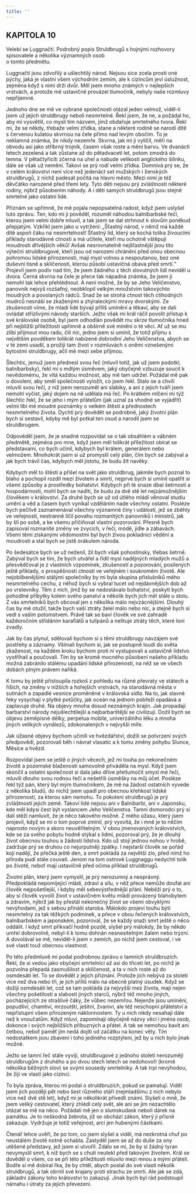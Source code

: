 ```yaml
---
title: ''
---
```


## KAPITOLA 10

Velebí se Luggnačtí. Podrobný popis Struldbrugů s hojnými rozhovory spisovatele a několika významných osob  
o tomto předmětu.

Luggnačtí jsou zdvořilý a ušlechtilý národ. Nejsou sice zcela prosti oné pýchy, jaká je vlastní všem východním zemím, ale k cizincům jeví úslužnost, zejména když s nimi drží dvůr. Měl jsem mnoho známých v nejlepších vrstvách, a protože mě ustavičně provázel tlumočník, nebyly naše rozmluvy nepříjemné.

Jednoho dne se mě ve vybrané společnosti otázal jeden velmož, viděl-li jsem už jejich struldbrugy neboli nesmrtelné. Řekl jsem, že ne, a požádal ho, aby mi vysvětlil, co myslí tím názvem, jímž obdařuje smrtelného tvora. Řekl mi, že se někdy, třebaže velmi zřídka, stane a některé rodině se narodí dítě s červenou kulatou skvrnou na čele přímo nad levým obočím. To je neklamná známka, že nikdy nezemře. Skvrna, jak mi ji vylíčil, měří na obvodu asi jako stříbrný trojník, časem však roste a mění barvu. Ve dvanácti letech zezelená a tak zůstane až do pětadvaceti let, potom zmodrá do temna. V pětačtyřicíti zčerná na uhel a nabude velikosti anglického šilinku, dále se však už nemění. Takoví se prý rodí velmi zřídka. Domnívá prý se, že v celém království není více než jedenáct set mužských i ženských struldbrugů, z nichž padesát počítá na hlavní město. Mezi nimi je též děvčátko narozené před třemi lety. Tyto děti nejsou prý zvláštností některé rodiny, nýbrž působením náhody. A i děti samých struldbrugů jsou stejně smrtelné jako ostatní lidé.

Přiznám se upřímně, že mě pojala nepopsatelná radost, když jsem uslyšel tuto zprávu. Ten, kdo mi ji pověděl, rozuměl náhodou balnibarbské řeči, kterou jsem velmi dobře mluvil, a tak jsem se dal strhnout k slovům poněkud přepjatým. Vzkřikl jsem jako u vytržení: „Šťastný národ, v němž má každé dítě aspoň čáku na nesmrtelnost! Šťastný lid, který se kochá tolika živoucími příklady starodávné ctnosti a má učitele, kteří mu ochotně vštěpují moudrosti dřívějších věků! Avšak nesrovnatelně nejšťastnější jsou tito výteční struldbrugové, kteří jsou od narození chráněni před onou obecnou pohromou lidské přirozenosti, mají mysl volnou a nespoutanou, bez oné duševní tísně a sklíčenosti, kterou působí ustavičná obava před smrtí.“ Projevil jsem podiv nad tím, že jsem žádného z těch slovutných lidí neviděl u dvora. Černá skvrna na čele je přece tak nápadná známka, že jsem ji nemohl tak lehce přehlédnout. A není možné, že by se Jeho Veličenstvo, panovník nejvýš rozšafný, neobklopil velkým množstvím takovýchto moudrých a povolaných rádců. Snad že se strohá ctnost těch ctihodných mudrců nesnáší se zkaženými a zhýraleckými mravy dvorskými. Ze zkušenosti víme, že mladí lidé bývají příliš umínění a těkaví, aby se dali ovládat střízlivými návody starších. Ježto však mi král ráčil povolit přístup k své královské osobě, byl jsem odhodlán povědět mu skrze tlumočníka hned při nejbližší příležitosti upřímně a obšírně své mínění o té věci. Ať už se mu zlíbí přijmout mou radu, čili nic, jedno jsem si umínil, že totiž přijmu s největším povděkem tolikrát nabízené dobrodiní Jeho Veličenstva, abych se v té zemi usadil, a prožiji tam život v rozmluvách s oněmi vznešenými bytostmi struldbrugy, ačli mě mezi sebe přijmou.

Šlechtic, jemuž jsem přednesl svou řeč (mluvil totiž, jak už jsem podotkl, balnibarbsky), řekl mi s mdlým úsměvem, jaký obyčejně vzbuzuje soucit k nevědomému, že vítá každou možnost, aby mě tam udržel. Požádal mě pak o dovolení, aby směl společnosti vyložit, co jsem řekl. Stalo se a chvíli mluvili svou řečí, z níž jsem nerozuměl ani slabiky, a ani z jejich tváří jsem nemohl vyčíst, jaký dojem na ně udělala má řeč. Po krátkém mlčení mi týž šlechtic řekl, že se jeho i mým přátelům (jak uznal za vhodné se vyjádřit) velmi líbí mé moudré poznámky o velkém štěstí a přednostech nesmrtelného života. Dychtí prý dovědět se podrobně, jaký životní plán bych si sestavil, kdyby mě byl potkal ten osud a narodil jsem se struldbrugem.

Odpověděl jsem, že je snadné rozpovídat se o tak obsáhlém a vábném předmětě, zejména pro mne, když jsem měl tolikrát příležitost obírat se představami, co bych učinil, kdybych byl králem, generálem nebo velmožem. Mnohokrát jsem si už promyslil celý plán, čím bych se zabýval a jak bych trávil čas, kdybych měl jistotu, že budu žít navěky.

Kdybych měl to štěstí a přišel na svět jako struldbrug, jakmile bych poznal to blaho a pochopil rozdíl mezi životem a smrtí, nejprve bych si umínil opatřit si všemi způsoby a prostředky bohatství. Kdybych při té snaze dbal šetrnosti a hospodárnosti, mohl bych se nadíti, že budu za dvě stě let nejzámožnějším člověkem v království. Za druhé bych se už od útlého mládí věnoval studiu umění a věd a časem bych vynikal vzděláním nade všechny ostatní. Posléze bych pečlivě zaznamenával všechny významné činy i události, jež se zběhly ve veřejnosti, nestranně líčil povahu rozmanitých panovníků i ministrů, jak by šli po sobě, a ke všemu přičiňoval vlastní pozorování. Přesně bych zapisoval rozmanité změny ve zvycích, v řeči, módě, jídle a zábavách. Všemi těmi získanými vědomostmi byl bych živou pokladnicí vědění a moudrosti a stal bych se jistě orákulem národa.

Po šedesátce bych se už neženil, žil bych však pohostinsky, třebas šetrně. Zabýval bych se tím, že bych utvářel a řídil mysl nadějných mladých mužů a přesvědčoval je z vlastních vzpomínek, zkušeností a pozorování, posílených ještě příklady, o prospěšnosti ctnosti ve veřejném i soukromém životě. Ale nejoblíbenějšími stálými společníky by mi byla skupina příslušníků mého nesmrtelného cechu, z něhož bych si vybral tucet od nejdávnějších dob až po vrstevníky. Těm z nich, jimž by se nedostávalo bohatství, poskytl bych pohodlné příbytky kolem svého panství a několik bych jich měl stále u stolu. Z vás smrtelníků bych obcoval jen s několika málo nejvzácnějšími. Dlouhý čas by mě otužil, takže bych vaší ztráty želel málo nebo nic, a stejně bych si vedl s vaším potomstvem. Právě tak se baví člověk ve své zahradě každoročním střídáním karafiátů a tulipánů a nelituje ztráty těch, které loni zvadly.

Jak by čas plynul, sdělovali bychom si s těmi struldbrugy navzájem své postřehy a záznamy. Všímali bychom si, jak se postupně loudí do světa zkaženost, na každém kroku bychom proti ní vystupovali a ustavičně lidstvo vystříhali a poučovali. Tím by se kromě mocného působení našeho příkladu možná zabránilo stálému upadání lidské přirozenosti, na něž se ve všech dobách plným právem naříká.

K tomu by ještě přistoupila rozkoš z pohledu na různé převraty ve státech a říších, na změny v nižších a hořejších vrstvách, na starodávná města v sutinách a zapadlé vesnice proměněné v královská sídla. Na to, jak slavné řeky vysychají v plytké potůčky, jak oceán na jednom pobřeží opadává a zaplavuje druhé. Na objevy mnoha dosud neznámých krajin. Jak propadají barbarství národy nejušlechtilejší a nejbarbarštější se civilizují. Dožil bych se objevu zeměpisné délky, perpetua mobile, univerzálního léku a mnoha jiných velikých vynálezů, zdokonalených v nejvyšší míře.

Jak úžasné objevy bychom učinili ve hvězdářství, dožili se potvrzení svých předpovědí, pozorovali běh i návrat vlasatic a k tomu změny pohybu Slunce, Měsíce a hvězd.

Rozpovídal jsem se ještě o jiných věcech, jež mi touha po nekonečném životě a pozemské blaženosti samovolně přiváděla na mysl. Když jsem skončil a ostatní společnost si dala jako dříve přetlumočit smysl mé řeči, mluvili dlouho svou rodnou řečí a nešetřili úsměšky na můj účet. Posléze řekl týž pán, který byl mým tlumočníkem, že mě na žádost ostatních vyvede z několika bludů, do nichž jsem upadl pro obecnou křehkost lidské přirozenosti, za kterou sám nemohu. To pokolení struldbrugů je prý zvláštností jejich země. Takoví lidé nejsou ani v Balnibarbi, ani v Japonsku, kde měl kdysi čest být vyslancem Jeho Veličenstva. Tamní domorodci prý si dali stěží namluvit, že je něco takového možné. Z mého úžasu, který jsem projevil, když se mi o tom poprvé zmínil, prý vysvítá, že i mně je to něčím naprosto novým a skoro neuvěřitelným. V obou jmenovaných královstvích, kde se za svého pobytu hodně stýkal s lidmi, pozoroval prý, že je dlouhý život obecnou touhou a žádostí lidstva. Kdo už stojí jednou nohou v hrobě, zadržuje prý se druhou co nejurputněji zpátky. I nejstarší člověk se pořád kojí nadějí, že přečká ještě den, a smrt pokládá za největší zlo, před nímž ho příroda pudí stále couvati. Jenom na tom ostrově Luggnaggu nedychtí tolik po životě, neboť mají ustavičně před očima příklad struldbrugů.

Životní plán, který jsem vymyslil, je prý nerozumný a nesprávný. Předpokládá nepomíjející mládí, zdraví a sílu, v něž přece nemůže doufat ani člověk nejpošetilejší, i kdyby měl sebevýstřednější přání. Neběží prý o to, aby si člověk vyvolil život v ustavičném květu mládí provázený blahobytem a zdravím, nýbrž jak by přestál nekonečný život se všemi obvyklými nevýhodami, jež s sebou přináší staroba. Málokdo projeví touhu býti nesmrtelný za tak těžkých podmínek, a přece v obou řečených královstvích, balnibarbském a japonském, pozoroval, že se každý snaží smrt ještě o něco oddálit. I když smrt přikvačí hodně pozdě, slyšel prý málokdy, že by někdo umřel dobrovolně, nebyl-li k tomu dohnán nesnesitelným žalem nebo trýzní. A dovolával se mě, neviděl-li jsem v zemích, po nichž jsem cestoval, i ve své vlasti touž obecnou vlastnost.

Po této předmluvě mi podal podrobnou zprávu o tamních struldbruzích. Řekl, že si vedou jako obyčejní smrtelníci až asi do třiceti let, po nichž je pozvolna přepadá zasmušilost a sklíčenost, a ta v nich roste až do osmdesáti let. To se dověděl z jejich přiznání. Protože jich nebývá za století více než dva nebo tři, je jich příliš málo na obecně platný úsudek. Když se dožijí osmdesáti let, což se tam pokládá za nejvyšší mez života, mají nejen všechny pošetilosti a slabosti jiných starců, nýbrž též mnoho jiných, pocházejících ze strašlivé čáky, že vůbec nezemřou. Nejenže jsou umínění, popudliví, chamtiví, mrzoutští, ješitní, žvaniví, ale též neschopní přátelství a nepřístupní všem přirozeným náklonnostem. Ty u nich nikdy nesahají dále než k vnoučatům. Když mluví, zapomínají obyčejně názvy věcí i jména osob, dokonce i svých nejbližších příbuzných a přátel. A tak se nemohou bavit ani četbou, neboť paměť jim nedá dojíti od začátku na konec věty. Tím nedostatkem jsou zbaveni i toho jediného rozptýlení, jež by u nich bylo jinak možné.

Ježto se tamní řeč stále vyvíjí, struldbrugové z jednoho století nerozumějí struldbrugům z druhého a po dvou stech letech se nedohovoří (kromě několika běžných slov) se svými sousedy smrtelníky. A tak trpí nevýhodou, že žijí ve vlasti jako cizinci.

To byla zpráva, kterou mi podal o struldbruzích, pokud se pamatuji. Viděl jsem jich později pět nebo šest různého stáří (nejmladšímu z nich nebylo více než dvě stě let), když mi je několikrát přivedli známí. Slyšeli o mně, že jsem veliký cestovatel, který zhlédl celý svět, ale ani se jim nezachtělo otázat se mě na něco. Požádali mě jen o slumskudask neboli dárek na památku. Je to neškodná žebrota, jíž se obchází zákon, který ji přísně zakazuje. Vydržuje je totiž veřejnost, arci jen hubenými částkami.

Čtenář lehce uvěří, že po tom, co jsem slyšel a viděl, má nezkrotná chuť po neustálém životě notně ochabla. Zastyděl jsem se až do duše za ony utěšené představy, jež jsem si utvořil. Zdálo se mi, že by si žádný tyran nevymyslil smrt, k níž bych se s chutí neutekl před takovým životem. Král se dověděl o všem, co se při této příležitosti mluvilo mezi mnou a mými přáteli. Bodře si mě dobíral řka, že by chtěl, abych poslal do své vlasti několik struldbrugů, a tak obrnil své krajany proti strachu ze smrti. Ale jak se zdá, základní zákony toho království to zakazují. Jinak bych byl rád podstoupil námahu i útraty za jejich převezení.
